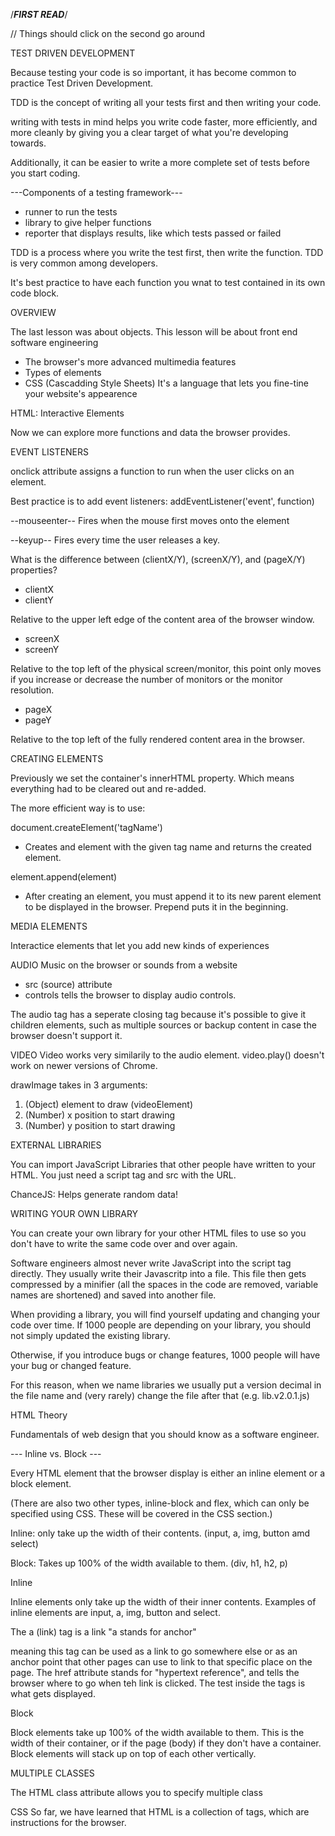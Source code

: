 /***FIRST READ***/

// Things should click on the second go around

TEST DRIVEN DEVELOPMENT

Because testing your code is so important, it has become common to practice Test Driven Development.

TDD is the concept of writing all your tests first and then writing your code.

writing with tests in mind helps you write code faster, more efficiently, and more cleanly by giving you a clear target of what you're developing towards.

Additionally, it can be easier to write a more complete set of tests before you start coding.

---Components of a testing framework---

- runner to run the tests
- library to give helper functions
- reporter that displays results, like which tests passed or failed

TDD is a process where you write the test first, then write the function.
TDD is very common among developers.

It's best practice to have each function you wnat to test contained in its own code block.



OVERVIEW

The last lesson was about objects.
This lesson will be about front end software engineering

- The browser's more advanced multimedia features
- Types of elements
- CSS (Cascadding Style Sheets)
It's a language that lets you fine-tine your website's appearence


HTML: Interactive Elements

Now we can explore more functions and data the browser provides.

EVENT LISTENERS

onclick attribute assigns a function to run when the user clicks on an element.

Best practice is to add event listeners: 
addEventListener('event', function)

--mouseenter--
Fires when the mouse first moves onto the element

--keyup--
Fires every time the user releases a key.

What is the difference between (clientX/Y), (screenX/Y), and (pageX/Y) properties?

- clientX
- clientY

Relative to the upper left edge of the content area of the browser window.

- screenX
- screenY

Relative to the top left of the physical screen/monitor, this point only moves if you increase or decrease the number of monitors or the monitor resolution.

- pageX
- pageY

Relative to the top left of the fully rendered content area in the browser.


CREATING ELEMENTS

Previously we set the container's innerHTML property. Which means everything had to be cleared out and re-added.

The more efficient way is to use:

document.createElement('tagName')
- Creates and element with the given tag name and returns the created element.

element.append(element)
- After creating an element, you must append it to its new parent element to be displayed in the browser. Prepend puts it in the beginning.



MEDIA ELEMENTS

Interactice elements that let you add new kinds of experiences


AUDIO
Music on the browser or sounds from a website
- src (source) attribute
- controls tells the browser to display audio controls.

The audio tag has a seperate closing tag because it's possible to give it children elements, such as multiple sources or backup content in case the browser doesn't support it.


VIDEO
Video works very similarily to the audio element.
video.play() doesn't work on newer versions of Chrome.

drawImage takes in 3 arguments:
1. (Object) element to draw (videoElement)
2. (Number) x position to start drawing
3. (Number) y position to start drawing


EXTERNAL LIBRARIES

You can import JavaScript Libraries that other people have written to your HTML. You just need a script tag and src with the URL.

ChanceJS: Helps generate random data!


WRITING YOUR OWN LIBRARY

You can create your own library for your other HTML files to use so you don't have to write the same code over and over again.

Software engineers almost never write JavaScript into the script tag directly. They usually write their Javascritp into a file. This file then gets compressed by a minifier (all the spaces in the code are removed, variable names are shortened) and saved into another file.

When providing a library, you will find yourself updating and changing your code over time. If 1000 people are depending on your library, you should not simply updated the existing library.

Otherwise, if you introduce bugs or change features, 1000 people will have your bug or changed feature.

For this reason, when we name libraries we usually put a version decimal in the file name and (very rarely) change the file after that (e.g. lib.v2.0.1.js)


HTML Theory

Fundamentals of web design that you should know as a software engineer.

--- Inline vs. Block ---

Every HTML element that the browser display is either an inline element or a block element.

(There are also two other types, inline-block and flex, which can only be specified using CSS. These will be covered in the CSS section.)

Inline: only take up the width of their contents.
(input, a, img, button amd select)

Block: Takes up 100% of the width available to them.
(div, h1, h2, p)

Inline

Inline elements only take up the width of their inner contents. 
Examples of inline elements are input, a, img, button and select.

The a (link) tag is a link
"a stands for anchor"

meaning this tag can be used as a link to go somewhere else or as an anchor point that other pages can use to link to that specific place on the page. The href attribute stands for "hypertext reference", and tells the browser where to go when teh link is clicked. The test inside the tags is what gets displayed.

Block

Block elements take up 100% of the width available to them. 
This is the width of their container, or if the page (body) if they don't have a container.
Block elements will stack up on top of each other vertically.


MULTIPLE CLASSES

The HTML class attribute allows you to specify multiple class


CSS
So far, we have learned that HTML is a collection of tags, which are instructions for the browser. <script> tells the browser to run everything inside that tag as Javascript.

<style> tells the browser to run everything inside that tag as CSS, a language that helps us make websites beautiful by changing the color, position, and other properties of browser elements. 

CSS is a simple language. You only need to know 3 things.

1. Selector: ALL elements that match your selector will have the properties inside the {} applied to them.

2. Properties: Each property is seperated by ;

3. Values: Values are going to be different depending on what preperties you use.

rgba - red, green, blue and alpha (opacity 1 to 0)


SELECTION

Selecting By:
- Element - All h1 elements will have the color property.
- Attribute - All elements with the attribute type="text" will have the color property.
- Class - All elemens with the class of title2 will have the color property.
- Children - All h1 elements that are children of a div will have the color property.

Combining Selectors:
- All h1 elements with the class title2 will have the font-size property.
- All h1 elements and all elements with the class title2 will have the color property.


Selection States:
You can tweak CSS properties that get applied based on the state of the element.

These types of selectors are called pseudo-classes.
Others include :visited, :active, :focus and more.

Pseudo-Classes:
A CSS pseudo-class is a keyword added to a selector that specifies a special state of the selected elements. E.x. :hover can be used to change a button's color when the user's pointer hovers over it.

Selection Collisions:
When an element matches multiple selectors that are setting the same property.

If multiple selectors have the exact same specifity, precedence applies to the last one.

CSS Specifity:
The set of rules applied to CSS selectors in order to determine which style is applied to an element. The more specific a CSS style is, the higher point value it accrues, and the likelier it is to be present on the element's style.

Three buckets:
1. Type selectors & pseudo-elements
// Type selectors
h1 { ... }

// Pseudo elements
::before { ... }

2. Class selectors, attribute selectors, and pseudo classes
// Class selectors
.cat { ... }

// Attribute selectors
[type="radio"] { ... }

// Pseudo classes
:hover { ... }

3. ID Selectors
// ID selectors
#cat { ... }

Highest <--- lowest specifity
StyleAttribute <- ID <- Class, pseudo-class, attribute <- Elements

Inline style attribute overried all other elements
ID second
Classes third
Elements fourth


Simple CSS Properties:
In addition to the CSS properties abover(color, font-size, etc.),
below are a few more common properties that can add cool effects
to your pages.

Position:
Top, left, right and bottom to precisely adjust elements' placements and create all kinds of interesting layouts.

Relative:
Puts an element relative to where it was supposed to be.

Fixed:
Doesn't occupy its default position.
No matter how small the browser window gets the element wil always be fixed

Absolute:
The absolute position value is very similar to fixed; the obly difference is that the top, bottom, left and right properties are relative to the 
element's parent instead of the window.

Z-Index:
When multiple elements are all positioned in the same place.
You can set the z-index to help the computer determine how
the elements are ordered. An element with a higher z-index will
always be drawn abover an element with a lower z-index.

BoxModel:
Every HTML element displayed on your page follows the box model.
This means that every element has a margin (distance between elements),
a border inside the margin, and padding within the border.

Width:
When you specify the width of an element, you are setting the width of the content.

Display:
In addition to the inline and block display options, there are two other options given by the display CSS property.

Inline-block:
block elements take up 100% of the width of their parents; inline elements take up only the width of their content.

display: inline-block; 
only takes up a certain, specified width.

Flexbox:
A display mode in CSS that lets a container resize its children as needed to maximuze the use of space along an axis

display: flex;


EXTERNAL LIBRARIES:
You can use someone else's css with a link tag specifiying the href

